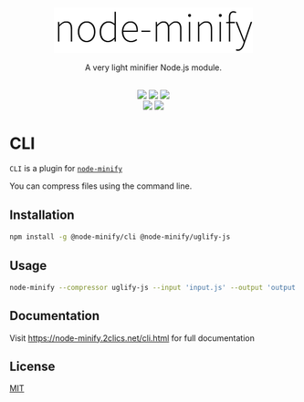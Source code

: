 <p align="center"><img src="/static/node-minify.png" width="348" alt="node-minify"></p>

<p align="center">A very light minifier Node.js module.</p>

<p align="center">
  <br>
  <a href="https://npmjs.org/package/@node-minify/cli"><img src="https://img.shields.io/npm/v/@node-minify/cli.svg"></a>
  <a href="https://npmjs.org/package/@node-minify/cli"><img src="https://img.shields.io/npm/dm/@node-minify/cli.svg"></a>
  <a href="https://codecov.io/gh/srod/node-minify"><img src="https://codecov.io/gh/srod/node-minify/branch/develop/graph/badge.svg"></a><br>
  <a href="https://dev.azure.com/srodolphe/srodolphe/_build/latest?definitionId=1"><img src="https://dev.azure.com/srodolphe/srodolphe/_apis/build/status/srod.node-minify?branchName=master"></a>
  <a href="https://circleci.com/gh/srod/node-minify/tree/master"><img src="https://circleci.com/gh/srod/node-minify/tree/master.svg?style=shield"></a>
</p>

# CLI

`CLI` is a plugin for [`node-minify`](https://github.com/srod/node-minify)

You can compress files using the command line.

## Installation

```bash
npm install -g @node-minify/cli @node-minify/uglify-js
```

## Usage

```bash
node-minify --compressor uglify-js --input 'input.js' --output 'output.js'
```

## Documentation

Visit https://node-minify.2clics.net/cli.html for full documentation

## License

[MIT](https://github.com/srod/node-minify/blob/develop/LICENSE)
